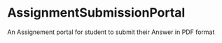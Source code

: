 # AssignmentSubmissionPortal
An Assignement portal for student to submit their Answer in PDF format
